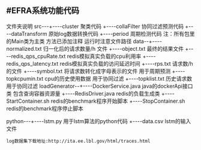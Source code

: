 #EFRA系统功能代码
--------------------------------------------
文件夹说明
src---+----cluster 聚类代码
      +----collaFilter 协同过滤预测代码
      +----dataTransform 原始log数据转换代码
      +----period 周期检测代码
注：所有包里的Main类为主类 方法已添加注释 运行时注意文件路径
data--+----normalized.txt 归一化后的请求数量/h 文件
      +----object.txt 最终的结果文件
      +----redis_qps_cpuRate.txt redis模拟真实负载的cpu利用率
      +----redis_qps_latency.txt redis模拟真实负载的访问延迟时间
      +----rps.txt 请求数/h的文件
      +----symbol.txt 将请求数转化成字母表示的文件 用于周期预测
      +----topkcpumin.txt cpu的历史使用数据 用于协同过滤
      +----topklist.txt 历史请求数 用于协同过滤
loadGenerator--+----DockerService.java java的dockerApi接口类 包含查询容器资源量
               +----RedisDriver.java redis的负载生成类
	       +----StartContainer.sh redis的benchmark程序开始脚本
	       +----StopContainer.sh redis的benchmark程序停止脚本
			   
 
python---+----lstm.py 用于lstm算法的python代码
         +----data.csv lstm的输入文件
        
	log数据集下载地址:http://ita.ee.lbl.gov/html/traces.html
